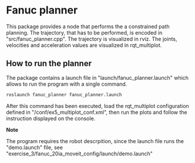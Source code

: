 # Fanuc planner

This package provides a node that performs the a constrained path planning.
The trajectory, that has to be performed, is encoded in "src/fanuc_planner.cpp".
The trajectory is visualized in rviz.
The joints, velocities and acceleration values are visualized in rqt_multiplot.

## How to run the planner

The package contains a launch file in "launch/fanuc_planner.launch" which allows to run the program with a single command.

```bash
roslaunch fanuc_planner fanuc_planner.launch
```

After this command has been executed, load the rqt_multiplot configuration defined in "/conf/ex5_multiplot_conf.xml", then run the plots and follow the instruction displayed on the console.

**Note** <br/>

The program requires the robot descrpition, since the launch file runs the "demo.launch" file, see "exercise_3/fanuc_20ia_moveit_config/launch/demo.launch"